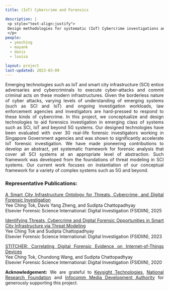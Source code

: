 ```yaml
---
title: (IoT) Cybercrime and Forensics

description: |
 <p style="text-align:justify">
 Design methodologies for systematic (IoT) Cybercrime investigations and Forensics.
 </p>
people:
  - yeeching
  - mayank
  - davis
  - louisa

layout: project
last-updated: 2023-03-09
---
```

<p style="text-align:justify">
Emerging technologies such as IoT and smart city infrastructure (SCI) entice adversaries 
and cybercriminals to execute cyber-attacks and commit criminal acts on these modern
infrastructures. Given the borderless nature of cyber attacks, varying levels of understanding 
of emerging systems (such as SCI and IoT) and ongoing investigation workloads, law enforcement 
agencies and investigators are hard-pressed to respond to these kinds of cybercrime. In this 
project, we conceptualize and design technologies to aid forensics investigation in emerging 
class of systems such as SCI, IoT and beyond 5G systems. Our designed technologies have been 
evaluated with over 30 real-life forensic investigators working in Singapore Government agencies 
and was shown to significantly accelerate IoT forensic investigation. We have made pioneering 
contributions to develop an abstract, yet systematic framework for forensic analysis that 
cover all SCI systems at an appropriate level of abstraction. Such framework was developed 
from the foundations of threat modeling in SCI systems. Our current work focuses on instantiation 
of our conceptual framework for a variety of complex systems such as 5G and beyond. 


<h3>Representative Publications:</h3>

<p style="text-align:justify">
<a href="https://asset-group.github.io/papers/SCOPES_ontology.pdf">
A Smart City Infrastructure Ontology for Threats, Cybercrime, and Digital Forensic Investigation</a><br>
Yee Ching Tok, Davis Yang Zheng, and Sudipta Chattopadhyay<br>
Elsevier Forensic Science International: Digital Investigation (FSIDIIN), 2025
</p>


<p style="text-align:justify">
<a href="https://asset-group.github.io/papers/SmartCityThreatModelCyberCrime.pdf">
Identifying Threats, Cybercrime and Digital Forensic Opportunities in Smart City Infrastructure via Threat Modeling</a><br>
Yee Ching Tok and Sudipta Chattopadhyay<br>
Elsevier Forensic Science International: Digital Investigation (FSIDIIN), 2023
</p>

<p style="text-align:justify">
<a href="https://asset-group.github.io/papers/Stitcher_FSIDI.pdf">STITCHER: Correlating Digital Forensic Evidence on Internet-of-Things Devices</a><br>
Yee Ching Tok, Chundong Wang, and Sudipta Chattopadhyay<br>
Elsevier Forensic Science International: Digital Investigation (FSIDIIN), 2020
</p>


<p style="text-align:justify">
<b>Acknowledgement:</b> We are grateful to 
<a href="https://www.keysight.com/us/en/home.html">Keysight Technologies</a>, <a href="https://www.nrf.gov.sg/">National Research Foundation</a> and 
<a href="https://www.imda.gov.sg/">Infocomm Media Development Authority</a> for generously supporting this project. 
</p>
